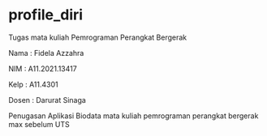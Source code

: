 # profile_diri
Tugas mata kuliah Pemrograman Perangkat Bergerak

Nama : Fidela Azzahra

NIM : A11.2021.13417

Kelp : A11.4301

Dosen : Darurat Sinaga

Penugasan Aplikasi Biodata mata kuliah pemrograman perangkat bergerak
max sebelum UTS
